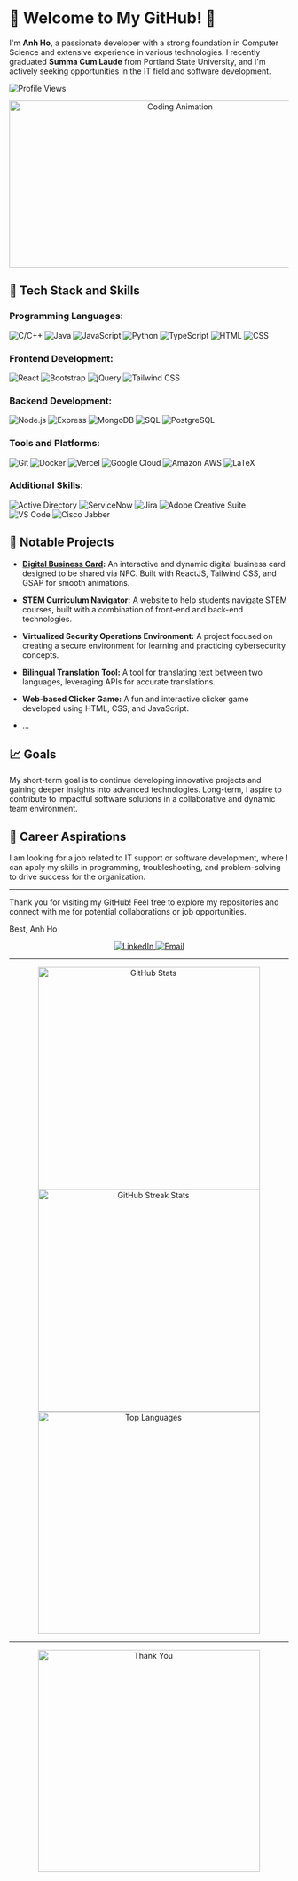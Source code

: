 # 🥷 Welcome to My GitHub! 🥷

I'm **Anh Ho**, a passionate developer with a strong foundation in Computer Science and extensive experience in various technologies. I recently graduated **Summa Cum Laude** from Portland State University, and I'm actively seeking opportunities in the IT field and software development.

![Profile Views](https://komarev.com/ghpvc/?username=anhoop89&color=green)

<div align="center">
  <img src="https://media.giphy.com/media/xT9IgzoKnwFNmISR8I/giphy.gif" alt="Coding Animation" width="600" height="300"/>
</div>

## 🚀 Tech Stack and Skills

### Programming Languages:
![C/C++](https://img.shields.io/badge/C/C++-00599C?style=for-the-badge&logo=c&logoColor=white)
![Java](https://img.shields.io/badge/Java-007396?style=for-the-badge&logo=java&logoColor=white)
![JavaScript](https://img.shields.io/badge/JavaScript-F7DF1E?style=for-the-badge&logo=javascript&logoColor=black)
![Python](https://img.shields.io/badge/Python-3776AB?style=for-the-badge&logo=python&logoColor=white)
![TypeScript](https://img.shields.io/badge/TypeScript-3178C6?style=for-the-badge&logo=typescript&logoColor=white)
![HTML](https://img.shields.io/badge/HTML5-E34F26?style=for-the-badge&logo=html5&logoColor=white)
![CSS](https://img.shields.io/badge/CSS3-1572B6?style=for-the-badge&logo=css3&logoColor=white)

### Frontend Development:
![React](https://img.shields.io/badge/React-61DAFB?style=for-the-badge&logo=react&logoColor=black)
![Bootstrap](https://img.shields.io/badge/Bootstrap-7952B3?style=for-the-badge&logo=bootstrap&logoColor=white)
![jQuery](https://img.shields.io/badge/jQuery-0769AD?style=for-the-badge&logo=jquery&logoColor=white)
![Tailwind CSS](https://img.shields.io/badge/Tailwind%20CSS-38B2AC?style=for-the-badge&logo=tailwind-css&logoColor=white)

### Backend Development:
![Node.js](https://img.shields.io/badge/Node.js-339933?style=for-the-badge&logo=node.js&logoColor=white)
![Express](https://img.shields.io/badge/Express-000000?style=for-the-badge&logo=express&logoColor=white)
![MongoDB](https://img.shields.io/badge/MongoDB-47A248?style=for-the-badge&logo=mongodb&logoColor=white)
![SQL](https://img.shields.io/badge/SQL-4479A1?style=for-the-badge&logo=sql&logoColor=white)
![PostgreSQL](https://img.shields.io/badge/PostgreSQL-336791?style=for-the-badge&logo=postgresql&logoColor=white)

### Tools and Platforms:
![Git](https://img.shields.io/badge/Git-F05032?style=for-the-badge&logo=git&logoColor=white)
![Docker](https://img.shields.io/badge/Docker-2496ED?style=for-the-badge&logo=docker&logoColor=white)
![Vercel](https://img.shields.io/badge/Vercel-000000?style=for-the-badge&logo=vercel&logoColor=white)
![Google Cloud](https://img.shields.io/badge/Google%20Cloud-4285F4?style=for-the-badge&logo=google-cloud&logoColor=white)
![Amazon AWS](https://img.shields.io/badge/Amazon%20AWS-232F3E?style=for-the-badge&logo=amazon-aws&logoColor=white)
![LaTeX](https://img.shields.io/badge/LaTeX-008080?style=for-the-badge&logo=latex&logoColor=white)

### Additional Skills:
![Active Directory](https://img.shields.io/badge/Active%20Directory-0082C9?style=for-the-badge&logo=windows&logoColor=white)
![ServiceNow](https://img.shields.io/badge/ServiceNow-000000?style=for-the-badge&logo=servicenow&logoColor=white)
![Jira](https://img.shields.io/badge/Jira-0052CC?style=for-the-badge&logo=jira&logoColor=white)
![Adobe Creative Suite](https://img.shields.io/badge/Adobe%20Creative%20Suite-FF0000?style=for-the-badge&logo=adobe&logoColor=white)
![VS Code](https://img.shields.io/badge/VS%20Code-007ACC?style=for-the-badge&logo=visual-studio-code&logoColor=white)
![Cisco Jabber](https://img.shields.io/badge/Cisco%20Jabber-007CC3?style=for-the-badge&logo=cisco&logoColor=white)

## 🌟 Notable Projects

- **[Digital Business Card](https://github.com/anhoop89/digital_business_card):** An interactive and dynamic digital business card designed to be shared via NFC. Built with ReactJS, Tailwind CSS, and GSAP for smooth animations.
  
- **STEM Curriculum Navigator:** A website to help students navigate STEM courses, built with a combination of front-end and back-end technologies.
  
- **Virtualized Security Operations Environment:** A project focused on creating a secure environment for learning and practicing cybersecurity concepts.

- **Bilingual Translation Tool:** A tool for translating text between two languages, leveraging APIs for accurate translations.

- **Web-based Clicker Game:** A fun and interactive clicker game developed using HTML, CSS, and JavaScript.

- ...

## 📈 Goals

My short-term goal is to continue developing innovative projects and gaining deeper insights into advanced technologies. Long-term, I aspire to contribute to impactful software solutions in a collaborative and dynamic team environment.

## 🎯 Career Aspirations

I am looking for a job related to IT support or software development, where I can apply my skills in programming, troubleshooting, and problem-solving to drive success for the organization.

---

Thank you for visiting my GitHub! Feel free to explore my repositories and connect with me for potential collaborations or job opportunities.

Best,
Anh Ho

<div align="center">
  <a href="https://www.linkedin.com/in/anh-hotech/">
    <img src="https://img.shields.io/badge/LinkedIn-Connect-blue?style=for-the-badge&logo=linkedin" alt="LinkedIn">
  </a>
  <a href="mailto:anh.hotech@gmail.com">
    <img src="https://img.shields.io/badge/Email-Contact-brightgreen?style=for-the-badge&logo=gmail" alt="Email">
  </a>
</div>

---

<div align="center">
  <!-- Animated GitHub Stats -->
  <img src="https://github-readme-stats.vercel.app/api?username=anhoop89&show_icons=true&theme=radical&count_private=true&hide_border=true&include_all_commits=true" alt="GitHub Stats" width="400"/>
  <br/>
  <!-- Animated GitHub Streak Stats -->
  <img src="https://github-readme-streak-stats.herokuapp.com/?user=anhoop89&theme=radical&hide_border=true" alt="GitHub Streak Stats" width="400"/>
  <br/>
  <!-- Animated Top Languages -->
  <img src="https://github-readme-stats.vercel.app/api/top-langs/?username=anhoop89&layout=compact&theme=radical&hide_border=true" alt="Top Languages" width="400"/>
</div>

---

<div align="center"> 
<img src="https://media0.giphy.com/media/v1.Y2lkPTc5MGI3NjExcTE1dXJpbW5mcDg4YTAzMXJ6bXk3MnowemszcXk3ZTl0b3NleGE3MCZlcD12MV9pbnRlcm5hbF9naWZfYnlfaWQmY3Q9Zw/bAQH7WXKqtIBrPs7sR/giphy.gif" alt="Thank You" width="400"/>
</div>

